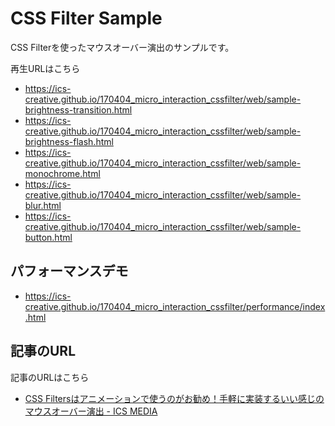 # CSS Filter Sample

CSS Filterを使ったマウスオーバー演出のサンプルです。

再生URLはこちら

- https://ics-creative.github.io/170404_micro_interaction_cssfilter/web/sample-brightness-transition.html
- https://ics-creative.github.io/170404_micro_interaction_cssfilter/web/sample-brightness-flash.html
- https://ics-creative.github.io/170404_micro_interaction_cssfilter/web/sample-monochrome.html
- https://ics-creative.github.io/170404_micro_interaction_cssfilter/web/sample-blur.html
- https://ics-creative.github.io/170404_micro_interaction_cssfilter/web/sample-button.html

## パフォーマンスデモ

- https://ics-creative.github.io/170404_micro_interaction_cssfilter/performance/index.html


## 記事のURL

記事のURLはこちら

- [CSS Filtersはアニメーションで使うのがお勧め！手軽に実装するいい感じのマウスオーバー演出 \- ICS MEDIA](https://ics.media/entry/15393)
